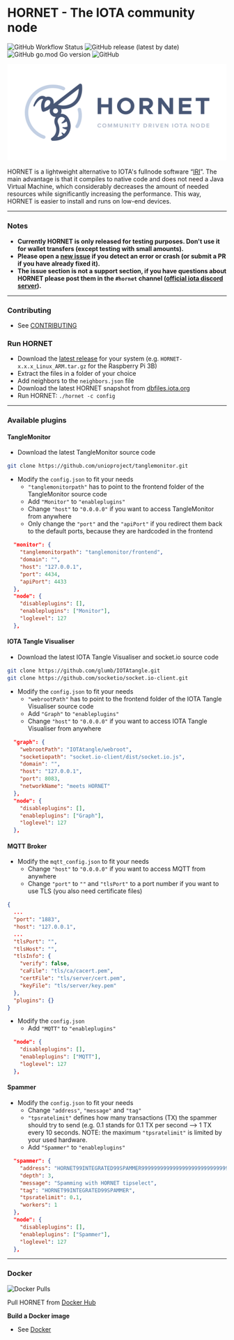 # HORNET - The IOTA community node

![GitHub Workflow Status](https://img.shields.io/github/workflow/status/gohornet/hornet/Build?style=for-the-badge) ![GitHub release (latest by date)](https://img.shields.io/github/v/release/gohornet/hornet?style=for-the-badge) ![GitHub go.mod Go version](https://img.shields.io/github/go-mod/go-version/gohornet/hornet?style=for-the-badge) ![GitHub](https://img.shields.io/github/license/gohornet/hornet?style=for-the-badge)

<p><img src="https://raw.githubusercontent.com/gohornet/logo/master/HORNET_logo.svg?sanitize=true"></p>

HORNET is a lightweight alternative to IOTA's fullnode software “[IRI](https://github.com/iotaledger/iri)”.
The main advantage is that it compiles to native code and does not need a Java Virtual Machine, which considerably decreases the amount of needed resources while significantly increasing the performance.
This way, HORNET is easier to install and runs on low-end devices.

---

### Notes

- **Currently HORNET is only released for testing purposes. Don't use it for wallet transfers (except testing with small amounts).**
- **Please open a [new issue](https://github.com/gohornet/hornet/issues/new) if you detect an error or crash (or submit a PR if you have already fixed it).**
- **The issue section is not a support section, if you have questions about HORNET please post them in the `#hornet` channel ([official iota discord server](https://discord.iota.org/)).**

---

### Contributing

- See [CONTRIBUTING](/CONTRIBUTING.md)

### Run HORNET

- Download the [latest release](https://github.com/gohornet/hornet/releases/latest) for your system (e.g. `HORNET-x.x.x_Linux_ARM.tar.gz` for the Raspberry Pi 3B)
- Extract the files in a folder of your choice
- Add neighbors to the `neighbors.json` file
- Download the latest HORNET snapshot from [dbfiles.iota.org](https://dbfiles.iota.org/mainnet/hornet/latest-export.gz.bin)
- Run HORNET: `./hornet -c config`

---

### Available plugins

#### TangleMonitor

- Download the latest TangleMonitor source code

```bash
git clone https://github.com/unioproject/tanglemonitor.git
```

- Modify the `config.json` to fit your needs
  - `"tanglemonitorpath"` has to point to the frontend folder of the TangleMonitor source code
  - Add `"Monitor"` to `"enableplugins"`
  - Change `"host"` to `"0.0.0.0"` if you want to access TangleMonitor from anywhere
  - Only change the `"port"` and the `"apiPort"` if you redirect them back to the default ports, because they are hardcoded in the frontend
```json
  "monitor": {
    "tanglemonitorpath": "tanglemonitor/frontend",
    "domain": "",
    "host": "127.0.0.1",
    "port": 4434,
    "apiPort": 4433
  },
  "node": {
    "disableplugins": [],
    "enableplugins": ["Monitor"],
    "loglevel": 127
  },
```

#### IOTA Tangle Visualiser

- Download the latest IOTA Tangle Visualiser and socket.io source code
```bash
git clone https://github.com/glumb/IOTAtangle.git
git clone https://github.com/socketio/socket.io-client.git
```
- Modify the `config.json` to fit your needs
    - `"webrootPath"` has to point to the frontend folder of the IOTA Tangle Visualiser source code
    - Add `"Graph"` to `"enableplugins"`
    - Change `"host"` to `"0.0.0.0"` if you want to access IOTA Tangle Visualiser from anywhere
```json
  "graph": {
    "webrootPath": "IOTAtangle/webroot",
    "socketiopath": "socket.io-client/dist/socket.io.js",
    "domain": "",
    "host": "127.0.0.1",
    "port": 8083,
    "networkName": "meets HORNET"
  },
  "node": {
    "disableplugins": [],
    "enableplugins": ["Graph"],
    "loglevel": 127
  },
```

#### MQTT Broker

- Modify the `mqtt_config.json` to fit your needs
    - Change `"host"` to `"0.0.0.0"` if you want to access MQTT from anywhere
    - Change `"port"` to `""` and `"tlsPort"` to a port number if you want to use TLS (you also need certificate files)
```json
{
  ...
  "port": "1883",
  "host": "127.0.0.1",
  ...
  "tlsPort": "",
  "tlsHost": "",
  "tlsInfo": {
    "verify": false,
    "caFile": "tls/ca/cacert.pem",
    "certFile": "tls/server/cert.pem",
    "keyFile": "tls/server/key.pem"
  },
  "plugins": {}
}
```
- Modify the `config.json`
    - Add `"MQTT"` to `"enableplugins"`
```json
  "node": {
    "disableplugins": [],
    "enableplugins": ["MQTT"],
    "loglevel": 127
  },
```

#### Spammer

- Modify the `config.json` to fit your needs
  - Change `"address"`, `"message"` and `"tag"`
  - `"tpsratelimit"` defines how many transactions (TX) the spammer should try to send (e.g. 0.1 stands for 0.1 TX per second --> 1 TX every 10 seconds. NOTE: the maximum `"tpsratelimit"` is limited by your used hardware.
  - Add `"Spammer"` to `"enableplugins"`
```json
  "spammer": {
    "address": "HORNET99INTEGRATED99SPAMMER999999999999999999999999999999999999999999999999999999",
    "depth": 3,
    "message": "Spamming with HORNET tipselect",
    "tag": "HORNET99INTEGRATED99SPAMMER",
    "tpsratelimit": 0.1,
    "workers": 1
  },
  "node": {
    "disableplugins": [],
    "enableplugins": ["Spammer"],
    "loglevel": 127
  },
```

---

### Docker

![Docker Pulls](https://img.shields.io/docker/pulls/gohornet/hornet?style=for-the-badge)

Pull HORNET from [Docker Hub](https://hub.docker.com/r/gohornet/hornet)

**Build a Docker image**

- See [Docker](DOCKER.md)

